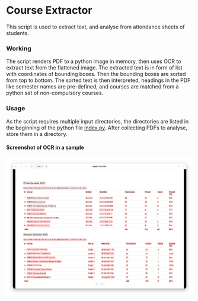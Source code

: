 # Course Extractor
This script is used to extract text, and analyse from attendance sheets of students. 

### Working
The script renders PDF to a python image in memory, then uses OCR to extract text from the flattened image.
The extracted text is in form of list with coordinates of bounding boxes. Then the bounding boxes are sorted from top to bottom.
The sorted text is then interpreted, headings in the PDF like semester names are pre-defined, and courses are matched from a python set of non-compulsory courses.

### Usage
As the script requires multiple input directories, the directories are listed in the beginning of the python file [index.py](scripts/index.py).
After collecting PDFs to analyse, store them in a directory. 

#### Screenshot of OCR in a sample
![OCR Example](./data/Screenshot_20230414_231910.png)
